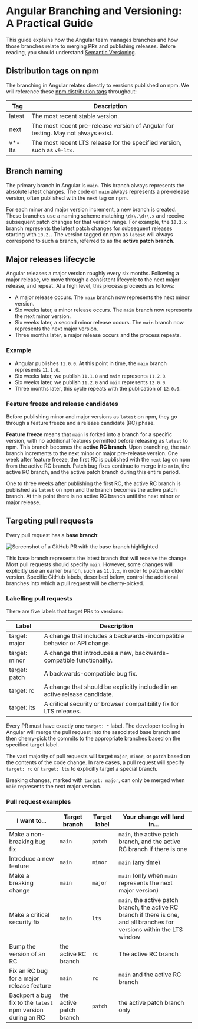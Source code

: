 # Angular Branching and Versioning: A Practical Guide

This guide explains how the Angular team manages branches and how those branches relate to
merging PRs and publishing releases. Before reading, you should understand
[Semantic Versioning](https://semver.org/#semantic-versioning-200).

## Distribution tags on npm

The branching in Angular relates directly to versions published on npm. We will reference these [npm
distribution tags](https://docs.npmjs.com/cli/v6/commands/npm-dist-tag#purpose) throughout:

| Tag    | Description                                                                       |
|--------|-----------------------------------------------------------------------------------|
| latest | The most recent stable version.                                                   |
| next   | The most recent pre-release version of Angular for testing. May not always exist. |
| v*-lts | The most recent LTS release for the specified version, such as `v9-lts`.          |

## Branch naming

The primary branch in Angular is `main`.
This branch always represents the absolute latest changes.
The code on `main` always represents a pre-release version, often published with the `next` tag on npm.

For each minor and major version increment, a new branch is created. These branches use a naming
scheme matching `\d+\.\d+\.x` and receive subsequent patch changes for that version range. For
example, the `10.2.x` branch represents the latest patch changes for subsequent releases starting
with `10.2.`. The version tagged on npm as `latest` will always correspond to such a branch,
referred to as the **active patch branch**.

## Major releases lifecycle

Angular releases a major version roughly every six months. Following a major release, we move
through a consistent lifecycle to the next major release, and repeat. At a high level, this
process proceeds as follows:

* A major release occurs. The `main` branch now represents the next minor version.
* Six weeks later, a minor release occurs. The `main` branch now represents the next minor
  version.
* Six weeks later, a second minor release occurs. The `main` branch now represents the next major
  version.
* Three months later, a major release occurs and the process repeats.

### Example
* Angular publishes `11.0.0`. At this point in time, the `main` branch represents `11.1.0`.
* Six weeks later, we publish `11.1.0` and `main` represents `11.2.0`.
* Six weeks later, we publish `11.2.0` and `main` represents `12.0.0`.
* Three months later, this cycle repeats with the publication of `12.0.0`.

### Feature freeze and release candidates

Before publishing minor and major versions as `latest` on npm, they go through a feature freeze and
a release candidate (RC) phase.

**Feature freeze** means that `main` is forked into a branch for a specific version, with no
additional features permitted before releasing as `latest` to npm. This branch becomes the **active
RC branch**. Upon branching, the `main` branch increments to the next minor or major pre-release
version. One week after feature freeze, the first RC is published with the `next` tag on npm from
the active RC branch. Patch bug fixes continue to merge into `main`, the active RC branch, and
the active patch branch during this entire period.

One to three weeks after publishing the first RC, the active RC branch is published as `latest` on
npm and the branch becomes the active patch branch. At this point there is no active RC branch until
the next minor or major release.

## Targeting pull requests

Every pull request has a **base branch**:

![Screenshot of a GitHub PR with the base branch highlighted](./images/pr-base-branch-screenshot.png)

This base branch represents the latest branch that will receive the change. Most pull requests
should specify `main`. However, some changes will explicitly use an earlier branch, such as
`11.1.x`, in order to patch an older version. Specific GitHub labels, described below, control the
additional branches into which a pull request will be cherry-picked.

### Labelling pull requests

There are five labels that target PRs to versions:

| Label         | Description                                                                 |
|---------------|-----------------------------------------------------------------------------|
| target: major | A change that includes a backwards-incompatible behavior or API change.     |
| target: minor | A change that introduces a new, backwards-compatible functionality.         |
| target: patch | A backwards-compatible bug fix.                                             |
| target: rc    | A change that should be explicitly included in an active release candidate. |
| target: lts   | A critical security or browser compatibility fix for LTS releases.          |

Every PR must have exactly one `target: *` label. The developer tooling in Angular will merge the pull request
into the associated base branch and then cherry-pick the commits to the appropriate branches based on the
specified target label.

The vast majority of pull requests will target `major`, `minor`, or `patch` based on the contents of
the code change. In rare cases, a pull request will specify `target: rc` or `target: lts` to
explicitly target a special branch.

Breaking changes, marked with `target: major`, can only be merged when `main` represents the next
major version.

### Pull request examples

| I want to...                                                | Target branch           | Target label | Your change will land in...                                                                                                |
| ----------------------------------------------------------- | ----------------------- | ------------ | -------------------------------------------------------------------------------------------------------------------------- |
| Make a non-breaking bug fix                                 | `main`                  | `patch`      | `main`, the active patch branch, and the active RC branch if there is one                                                  |
| Introduce a new feature                                     | `main`                  | `minor`      | `main` (any time)                                                                                                          |
| Make a breaking change                                      | `main`                  | `major`      | `main` (only when `main` represents the next major version)                                                                |
| Make a critical security fix                                | `main`                  | `lts`        | `main`, the active patch branch, the active RC branch if there is one, and all branches for versions within the LTS window |
| Bump the version of an RC                                   | the active RC branch    | `rc`         | The active RC branch                                                                                                       |
| Fix an RC bug for a major release feature                   | `main`                  | `rc`         | `main` and the active RC branch                                                                                            |
| Backport a bug fix to the `latest` npm version during an RC | the active patch branch | `patch`      | the active patch branch only                                                                                               |
